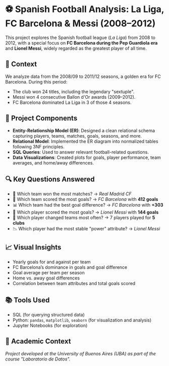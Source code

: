 # ⚽ Spanish Football Analysis: La Liga, FC Barcelona & Messi (2008–2012)

This project explores the Spanish football league (*La Liga*) from 2008 to 2012, with a special focus on **FC Barcelona during the Pep Guardiola era** and **Lionel Messi**, widely regarded as the greatest player of all time.

## 📅 Context

We analyze data from the 2008/09 to 2011/12 seasons, a golden era for FC Barcelona. During this period:
- The club won 24 titles, including the legendary "sextuple".
- Messi won 4 consecutive Ballon d'Or awards (2009–2012).
- FC Barcelona dominated La Liga in 3 of those 4 seasons.

## 🧩 Project Components

- **Entity-Relationship Model (ER)**: Designed a clean relational schema capturing players, teams, matches, goals, seasons, and more.
- **Relational Model**: Implemented the ER diagram into normalized tables following 3NF principles.
- **SQL Queries**: Used to answer relevant football-related questions.
- **Data Visualizations**: Created plots for goals, player performance, team averages, and home/away differences.

## 🔍 Key Questions Answered

- 🥇 Which team won the most matches? → *Real Madrid CF*
- 🥅 Which team scored the most goals? → *FC Barcelona* with **412 goals**
- 📊 Which team had the best goal difference? → *FC Barcelona* with **+303**
- 🧠 Which player scored the most goals? → *Lionel Messi* with **144 goals**
- 🔁 Which player changed teams most often? → 7 players played for **5 clubs**
- 📉 Which player had the most stable "power" attribute? → *Lionel Messi*

## 📈 Visual Insights

- Yearly goals for and against per team  
- FC Barcelona’s dominance in goals and goal difference  
- Goal average per team per season  
- Home vs. away goal differences  
- Correlation between team attributes and total goals scored

## 📚 Tools Used

- SQL (for querying structured data)
- Python: `pandas`, `matplotlib`, `seaborn` (for visualization and analysis)
- Jupyter Notebooks (for exploration)

## 🏫 Academic Context

*Project developed at the University of Buenos Aires (UBA) as part of the course "Laboratorio de Datos".*
